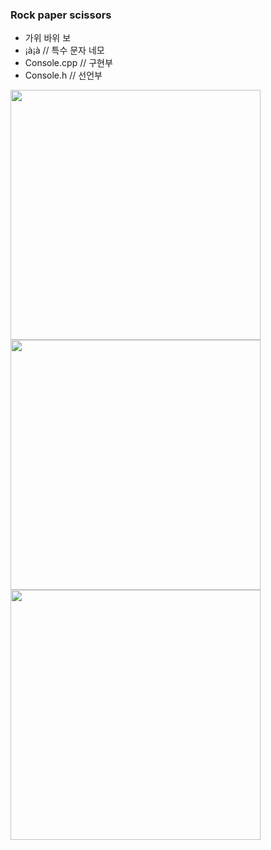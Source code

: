 ### Rock paper scissors
  - 가위 바위 보
  - ¡à¡à // 특수 문자 네모
  - Console.cpp // 구현부
  - Console.h // 선언부
<img width="400" src="https://user-images.githubusercontent.com/55432783/72965862-b96be700-3e00-11ea-80b4-aa889a0e0d39.png">
<img width="400" src="https://user-images.githubusercontent.com/55432783/72966228-b3c2d100-3e01-11ea-8f88-dede768a8cd0.png">
<img width="400" src="https://user-images.githubusercontent.com/55432783/72966297-ea98e700-3e01-11ea-94c4-7552342a7fa8.png">
